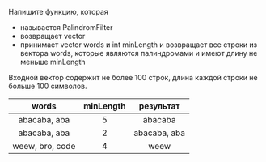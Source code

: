 Напишите функцию, которая

-   называется PalindromFilter
-   возвращает vector<string>
-   принимает vector<string> words и int minLength и возвращает все строки из вектора words, которые являются палиндромами и имеют длину не меньше minLength

Входной вектор содержит не более 100 строк, длина каждой строки не больше 100 символов.

|      words      | minLength |   результат  |
|:---------------:|:---------:|:------------:|
|   abacaba, aba  |     5     |    abacaba   |
|   abacaba, aba  |     2     | abacaba, aba |
| weew, bro, code |     4     |     weew     |
